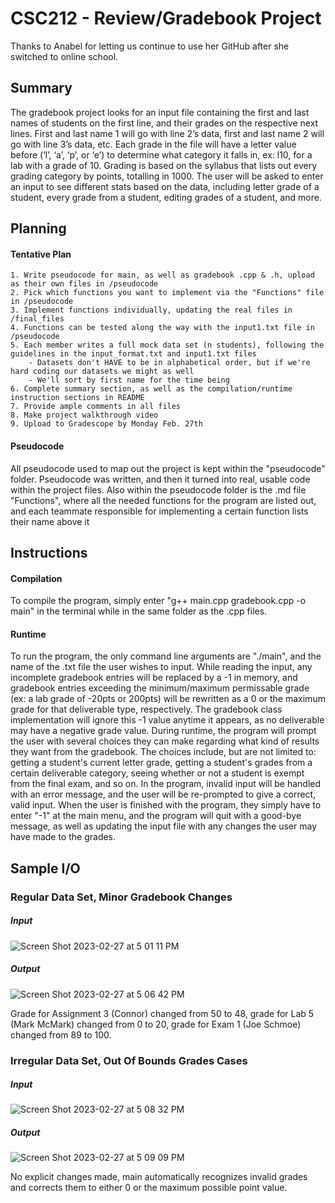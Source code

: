 # CSC212 - Review/Gradebook Project

Thanks to Anabel for letting us continue to use her GitHub after she switched to online school.

## Summary

The gradebook project looks for an input file containing the first and last names of students on the first line, and their grades on the respective next lines. First and last name 1 will go with line 2’s data, first and last name 2 will go with line 3’s data, etc. Each grade in the file will have a letter value before (‘l’, ‘a’, ‘p’, or ‘e’) to determine what category it falls in, ex: l10, for a lab with a grade of 10. Grading is based on the syllabus that lists out every grading category by points, totalling in 1000. The user will be asked to enter an input to see different stats based on the data, including letter grade of a student, every grade from a student, editing grades of a student, and more.

## Planning

#### Tentative Plan
    1. Write pseudocode for main, as well as gradebook .cpp & .h, upload as their own files in /pseudocode
    2. Pick which functions you want to implement via the "Functions" file in /pseudocode
    3. Implement functions individually, updating the real files in /final_files
    4. Functions can be tested along the way with the input1.txt file in /pseudocode
    5. Each member writes a full mock data set (n students), following the guidelines in the input_format.txt and input1.txt files
        - Datasets don't HAVE to be in alphabetical order, but if we're hard coding our datasets we might as well
        - We'll sort by first name for the time being
    6. Complete summary section, as well as the compilation/runtime instruction sections in README
    7. Provide ample comments in all files
    8. Make project walkthrough video
    9. Upload to Gradescope by Monday Feb. 27th

#### Pseudocode
All pseudocode used to map out the project is kept within the "pseudocode" folder. Pseudocode was written, and then it turned into real, usable code within the project files. Also within the pseudocode folder is the .md file "Functions", where all the needed functions for the program are listed out, and each teammate responsible for implementing a certain function lists their name above it


## Instructions

#### Compilation

To compile the program, simply enter "g++ main.cpp gradebook.cpp -o main" in the terminal while in the same folder as the .cpp files.

#### Runtime

To run the program, the only command line arguments are "./main", and the name of the .txt file the user wishes to input. While reading the input, any incomplete gradebook entries will be replaced by a -1 in memory, and gradebook entries exceeding the minimum/maximum permissable grade (ex: a lab grade of -20pts or 200pts) will be rewritten as a 0 or the maximum grade for that deliverable type, respectively. The gradebook class implementation will ignore this -1 value anytime it appears, as no deliverable may have a negative grade value. During runtime, the program will prompt the user with several choices they can make regarding what kind of results they want from the gradebook. The choices include, but are not limited to: getting a student's current letter grade, getting a student's grades from a certain deliverable category, seeing whether or not a student is exempt from the final exam, and so on. In the program, invalid input will be handled with an error message, and the user will be re-prompted to give a correct, valid input. When the user is finished with the program, they simply have to enter "-1" at the main menu, and the program will quit with a good-bye message, as well as updating the input file with any changes the user may have made to the grades. 

## Sample I/O

### Regular Data Set, Minor Gradebook Changes

##### Input
![Screen Shot 2023-02-27 at 5 01 11 PM](https://user-images.githubusercontent.com/90429535/221695788-ff9b7300-fee8-4028-b24b-535167d00aa4.png)

##### Output
![Screen Shot 2023-02-27 at 5 06 42 PM](https://user-images.githubusercontent.com/90429535/221696678-c925af6a-1781-4c51-b542-971bbc18c2b6.png)

Grade for Assignment 3 (Connor) changed from 50 to 48, grade for Lab 5 (Mark McMark) changed from 0 to 20, grade for Exam 1 (Joe Schmoe) changed from 89 to 100.

### Irregular Data Set, Out Of Bounds Grades Cases

##### Input
![Screen Shot 2023-02-27 at 5 08 32 PM](https://user-images.githubusercontent.com/90429535/221697001-252b5c5c-e493-420b-8786-5aa1cf454e4a.png)

##### Output
![Screen Shot 2023-02-27 at 5 09 09 PM](https://user-images.githubusercontent.com/90429535/221697091-8c43e8e3-d2ea-4ee8-abcb-2c53789b67d6.png)

No explicit changes made, main automatically recognizes invalid grades and corrects them to either 0 or the maximum possible point value.
